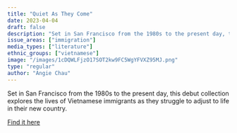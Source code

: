 ```yaml
---
title: "Quiet As They Come"
date: 2023-04-04
draft: false
description: "Set in San Francisco from the 1980s to the present day, this debut collection explores the lives of Vietnamese immigrants as they struggle to adjust to life in their new country."
issue_areas: ["immigration"]
media_types: ["literature"]
ethnic_groups: ["vietnamese"]
image: "/images/1cDQWLFjzO17SOT2kw9FC5WgYFVXZ95MJ.png"
type: "regular"
author: "Angie Chau"
---
```


Set in San Francisco from the 1980s to the present day, this debut collection explores the lives of Vietnamese immigrants as they struggle to adjust to life in their new country.

[Find it here](http://www.angiechau.com/Quiet%20As%20They%20Come%20Excerpt.pdf)
